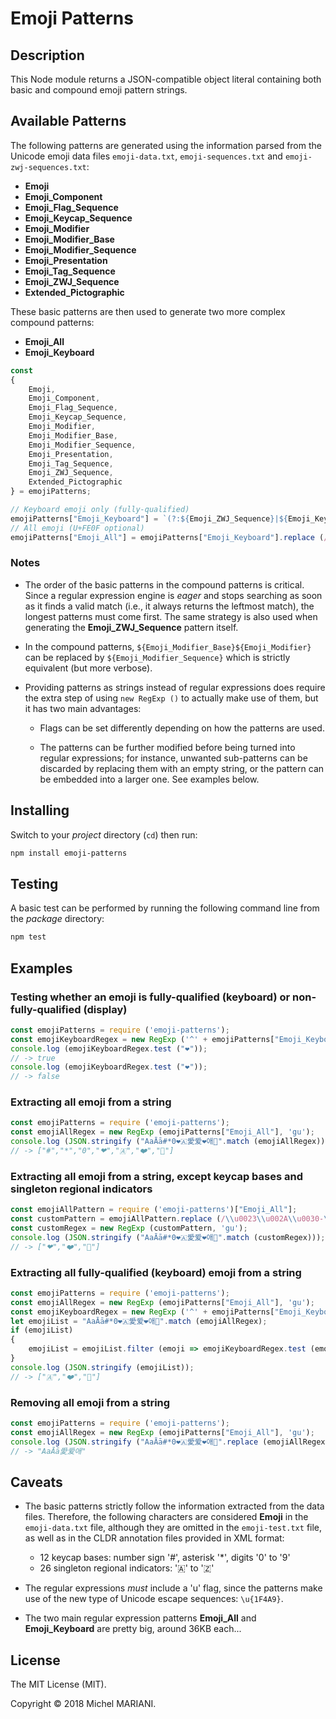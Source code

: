 # Emoji Patterns

## Description

This Node module returns a JSON-compatible object literal containing both basic and compound emoji pattern strings.

## Available Patterns

The following patterns are generated using the information parsed from the Unicode emoji data files `emoji-data.txt`, `emoji-sequences.txt` and `emoji-zwj-sequences.txt`:

- **Emoji**
- **Emoji_Component**
- **Emoji_Flag_Sequence**
- **Emoji_Keycap_Sequence**
- **Emoji_Modifier**
- **Emoji_Modifier_Base**
- **Emoji_Modifier_Sequence**
- **Emoji_Presentation**
- **Emoji_Tag_Sequence**
- **Emoji_ZWJ_Sequence**
- **Extended_Pictographic**

These basic patterns are then used to generate two more complex compound patterns:

- **Emoji_All**
- **Emoji_Keyboard**

```javascript
const
{
    Emoji,
    Emoji_Component,
    Emoji_Flag_Sequence,
    Emoji_Keycap_Sequence,
    Emoji_Modifier,
    Emoji_Modifier_Base,
    Emoji_Modifier_Sequence,
    Emoji_Presentation,
    Emoji_Tag_Sequence,
    Emoji_ZWJ_Sequence,
    Extended_Pictographic
} = emojiPatterns;
````

```javascript
// Keyboard emoji only (fully-qualified)
emojiPatterns["Emoji_Keyboard"] = `(?:${Emoji_ZWJ_Sequence}|${Emoji_Keycap_Sequence}|${Emoji_Flag_Sequence}|${Emoji_Tag_Sequence}|${Emoji_Modifier_Base}${Emoji_Modifier}|${Emoji_Presentation}|${Emoji}\\uFE0F)`;
// All emoji (U+FE0F optional)
emojiPatterns["Emoji_All"] = emojiPatterns["Emoji_Keyboard"].replace (/(\\u{FE0F}|\\uFE0F)/gi, '$1?');
```
### Notes

- The order of the basic patterns in the compound patterns is critical. Since a regular expression engine is *eager* and stops searching as soon as it finds a valid match (i.e., it always returns the leftmost match), the longest patterns must come first. The same strategy is also used when generating the **Emoji_ZWJ_Sequence** pattern itself.

- In the compound patterns, `${Emoji_Modifier_Base}${Emoji_Modifier}` can be replaced by `${Emoji_Modifier_Sequence}` which is strictly equivalent (but more verbose).

- Providing patterns as strings instead of regular expressions does require the extra step of using `new RegExp ()` to actually make use of them, but it has two main advantages:

    - Flags can be set differently depending on how the patterns are used.

    - The patterns can be further modified before being turned into regular expressions; for instance, unwanted sub-patterns can be discarded by replacing them with an empty string, or the pattern can be embedded into a larger one. See examples below.

## Installing

Switch to your *project* directory (`cd`) then run:

```bash
npm install emoji-patterns
```

## Testing

A basic test can be performed by running the following command line from the *package* directory:

```bash
npm test
```

## Examples

### Testing whether an emoji is fully-qualified (keyboard) or non-fully-qualified (display)

```javascript
const emojiPatterns = require ('emoji-patterns');
const emojiKeyboardRegex = new RegExp ('^' + emojiPatterns["Emoji_Keyboard"] + '$', 'u');
console.log (emojiKeyboardRegex.test ("❤️"));
// -> true
console.log (emojiKeyboardRegex.test ("❤"));
// -> false
```

### Extracting all emoji from a string

```javascript
const emojiPatterns = require ('emoji-patterns');
const emojiAllRegex = new RegExp (emojiPatterns["Emoji_All"], 'gu');
console.log (JSON.stringify ("AaĀā#*0❤🇦愛爱❤️애💜".match (emojiAllRegex)));
// -> ["#","*","0","❤","🇦","❤️","💜"]
```

### Extracting all emoji from a string, except keycap bases and singleton regional indicators

```javascript
const emojiAllPattern = require ('emoji-patterns')["Emoji_All"];
const customPattern = emojiAllPattern.replace (/\\u0023\\u002A\\u0030-\\u0039|\\u\{1F1E6\}-\\u\{1F1FF\}/gi, '');
const customRegex = new RegExp (customPattern, 'gu');
console.log (JSON.stringify ("AaĀā#*0❤🇦愛爱❤️애💜".match (customRegex)));
// -> ["❤","❤️","💜"]
```

### Extracting all fully-qualified (keyboard) emoji from a string

```javascript
const emojiPatterns = require ('emoji-patterns');
const emojiAllRegex = new RegExp (emojiPatterns["Emoji_All"], 'gu');
const emojiKeyboardRegex = new RegExp ('^' + emojiPatterns["Emoji_Keyboard"] + '$', 'u');
let emojiList = "AaĀā#*0❤🇦愛爱❤️애💜".match (emojiAllRegex);
if (emojiList)
{
    emojiList = emojiList.filter (emoji => emojiKeyboardRegex.test (emoji));
}
console.log (JSON.stringify (emojiList));
// -> ["🇦","❤️","💜"]
```

### Removing all emoji from a string

```javascript
const emojiPatterns = require ('emoji-patterns');
const emojiAllRegex = new RegExp (emojiPatterns["Emoji_All"], 'gu');
console.log (JSON.stringify ("AaĀā#*0❤🇦愛爱❤️애💜".replace (emojiAllRegex, "")));
// -> "AaĀā愛爱애"
```

## Caveats

- The basic patterns strictly follow the information extracted from the data files. Therefore, the following characters are considered **Emoji** in the `emoji-data.txt` file, although they are omitted in the `emoji-test.txt` file, as well as in the CLDR annotation files provided in XML format:

    - 12 keycap bases: number sign '#', asterisk '*', digits '0' to '9'
    - 26 singleton regional indicators: '🇦' to '🇿'

- The regular expressions *must* include a 'u' flag, since the patterns make use of the new type of Unicode escape sequences: `\u{1F4A9}`.

- The two main regular expression patterns **Emoji_All** and **Emoji_Keyboard** are pretty big, around 36KB each...

## License

The MIT License (MIT).

Copyright © 2018 Michel MARIANI.
